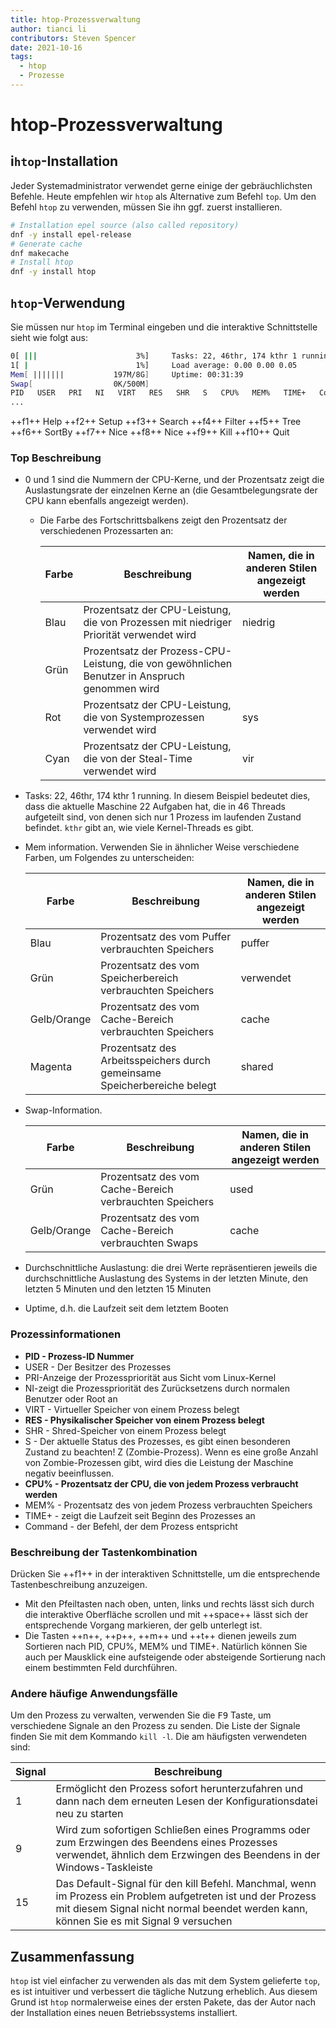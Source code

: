 ```yaml
---
title: htop-Prozessverwaltung
author: tianci li
contributors: Steven Spencer
date: 2021-10-16
tags:
  - htop
  - Prozesse
---
```


# htop-Prozessverwaltung

## i`htop`-Installation

Jeder Systemadministrator verwendet gerne einige der gebräuchlichsten Befehle. Heute empfehlen wir `htop` als Alternative zum Befehl `top`. Um den Befehl `htop` zu verwenden, müssen Sie ihn ggf. zuerst installieren.

``` bash
# Installation epel source (also called repository)
dnf -y install epel-release
# Generate cache
dnf makecache
# Install htop
dnf -y install htop
```

## `htop`-Verwendung

Sie müssen nur `htop` im Terminal eingeben und die interaktive Schnittstelle sieht wie folgt aus:

```bash
0[ |||                      3%]     Tasks: 22, 46thr, 174 kthr 1 running
1[ |                        1%]     Load average: 0.00 0.00 0.05
Mem[ |||||||           197M/8G]     Uptime: 00:31:39
Swap[                  0K/500M]
PID   USER   PRI   NI   VIRT   RES   SHR   S   CPU%   MEM%   TIME+   Command(merged)
...
```

++f1++ Help ++f2++ Setup ++f3++ Search ++f4++ Filter ++f5++ Tree ++f6++ SortBy ++f7++ Nice ++f8++ Nice ++f9++ Kill ++f10++ Quit

### Top Beschreibung

* 0 und 1 sind die Nummern der CPU-Kerne, und der Prozentsatz zeigt die Auslastungsrate der einzelnen Kerne an (die Gesamtbelegungsrate der CPU kann ebenfalls angezeigt werden).
    * Die Farbe des Fortschrittsbalkens zeigt den Prozentsatz der verschiedenen Prozessarten an:

        | Farbe | Beschreibung                                                                                  | Namen, die in anderen Stilen angezeigt werden |
        | ----- | --------------------------------------------------------------------------------------------- | --------------------------------------------- |
        | Blau  | Prozentsatz der CPU-Leistung, die von Prozessen mit niedriger Priorität verwendet wird        | niedrig                                       |
        | Grün  | Prozentsatz der Prozess-CPU-Leistung, die von gewöhnlichen Benutzer in Anspruch genommen wird |                                               |
        | Rot   | Prozentsatz der CPU-Leistung, die von Systemprozessen verwendet wird                          | sys                                           |
        | Cyan  | Prozentsatz der CPU-Leistung, die von der Steal-Time verwendet wird                           | vir                                           |

* Tasks: 22, 46thr, 174 kthr 1 running. In diesem Beispiel bedeutet dies, dass die aktuelle Maschine 22 Aufgaben hat, die in 46 Threads aufgeteilt sind, von denen sich nur 1 Prozess im laufenden Zustand befindet. `kthr` gibt an, wie viele Kernel-Threads es gibt.
* Mem information. Verwenden Sie in ähnlicher Weise verschiedene Farben, um Folgendes zu unterscheiden:

   | Farbe       | Beschreibung                                                              | Namen, die in anderen Stilen angezeigt werden |
   | ----------- | ------------------------------------------------------------------------- | --------------------------------------------- |
   | Blau        | Prozentsatz des vom Puffer verbrauchten Speichers                         | puffer                                        |
   | Grün        | Prozentsatz des vom Speicherbereich verbrauchten Speichers                | verwendet                                     |
   | Gelb/Orange | Prozentsatz des vom Cache-Bereich verbrauchten Speichers                  | cache                                         |
   | Magenta     | Prozentsatz des Arbeitsspeichers durch gemeinsame Speicherbereiche belegt | shared                                        |

* Swap-Information.

   | Farbe       | Beschreibung                                             | Namen, die in anderen Stilen angezeigt werden |
   | ----------- | -------------------------------------------------------- | --------------------------------------------- |
   | Grün        | Prozentsatz des vom Cache-Bereich verbrauchten Speichers | used                                          |
   | Gelb/Orange | Prozentsatz des vom Cache-Bereich verbrauchten Swaps     | cache                                         |

* Durchschnittliche Auslastung: die drei Werte repräsentieren jeweils die durchschnittliche Auslastung des Systems in der letzten Minute, den letzten 5 Minuten und den letzten 15 Minuten
* Uptime, d.h. die Laufzeit seit dem letztem Booten

### Prozessinformationen

* **PID - Prozess-ID Nummer**
* USER - Der Besitzer des Prozesses
* PRI-Anzeige der Prozesspriorität aus Sicht vom Linux-Kernel
* NI-zeigt die Prozesspriorität des Zurücksetzens durch normalen Benutzer oder Root an
* VIRT - Virtueller Speicher von einem Prozess belegt
* **RES - Physikalischer Speicher von einem Prozess belegt**
* SHR - Shred-Speicher von einem Prozess belegt
* S - Der aktuelle Status des Prozesses, es gibt einen besonderen Zustand zu beachten! Z (Zombie-Prozess). Wenn es eine große Anzahl von Zombie-Prozessen gibt, wird dies die Leistung der Maschine negativ beeinflussen.
* **CPU% - Prozentsatz der CPU, die von jedem Prozess verbraucht werden**
* MEM% - Prozentsatz des von jedem Prozess verbrauchten Speichers
* TIME+ - zeigt die Laufzeit seit Beginn des Prozesses an
* Command - der Befehl, der dem Prozess entspricht

### Beschreibung der Tastenkombination

Drücken Sie ++f1++ in der interaktiven Schnittstelle, um die entsprechende Tastenbeschreibung anzuzeigen.

* Mit den Pfeiltasten nach oben, unten, links und rechts lässt sich durch die interaktive Oberfläche scrollen und mit ++space++ lässt sich der entsprechende Vorgang markieren, der gelb unterlegt ist.
* Die Tasten ++n++, ++p++, ++m++ und ++t++ dienen jeweils zum Sortieren nach PID, CPU%, MEM% und TIME+. Natürlich können Sie auch per Mausklick eine aufsteigende oder absteigende Sortierung nach einem bestimmten Feld durchführen.

### Andere häufige Anwendungsfälle

Um den Prozess zu verwalten, verwenden Sie die <kbd>F9</kbd> Taste, um verschiedene Signale an den Prozess zu senden. Die Liste der Signale finden Sie mit dem Kommando `kill -l`. Die am häufigsten verwendeten sind:

| Signal | Beschreibung                                                                                                                                                                                           |
| ------ | ------------------------------------------------------------------------------------------------------------------------------------------------------------------------------------------------------ |
| 1      | Ermöglicht den Prozess sofort herunterzufahren und dann nach dem erneuten Lesen der Konfigurationsdatei neu zu starten                                                                                 |
| 9      | Wird zum sofortigen Schließen eines Programms oder zum Erzwingen des Beendens eines Prozesses verwendet, ähnlich dem Erzwingen des Beendens in der Windows-Taskleiste                                  |
| 15     | Das Default-Signal für den kill Befehl. Manchmal, wenn im Prozess ein Problem aufgetreten ist und der Prozess mit diesem Signal nicht normal beendet werden kann, können Sie es mit Signal 9 versuchen |

## Zusammenfassung

`htop` ist viel einfacher zu verwenden als das mit dem System gelieferte `top`, es ist intuitiver und verbessert die tägliche Nutzung erheblich. Aus diesem Grund ist `htop` normalerweise eines der ersten Pakete, das der Autor nach der Installation eines neuen Betriebssystems installiert.
